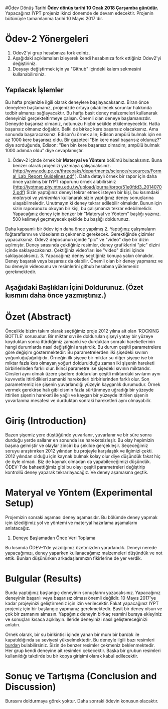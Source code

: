 #Ödev Dönüş Tarihi
**Ödev dönüş tarihi 10 Ocak 2018 Çarşamba günüdür.** Yapacağınız IYPT projeniz ikinci dönemde de devam edecektir. Projenin bütünüyle tamamlanma tarihi 10 Mayıs 2017'dir. 

# Ödev-2 Yönergeleri 
1. Odev2'yi grup hesabınıza fork ediniz. 
2. Aşağıdaki açıklamaları izleyerek kendi hesabınıza fork ettiğiniz Odev2'yi değiştiriniz. 
3. Dosyayı değiştirmek için ya "Github" içindeki kalem sekmesini kullanabilirsiniz. 

## Yapılacak İşlemler
Bu hafta projenizle ilgili olarak deneylere başlayacaksanız. Biran önce deneylere başlamanız, projenizde ortaya 
çıkabilecek sorunlar hakkında tedbir almanızı sağlayacaktır. Bu hafta basit deney malzemeleri kullanarak deneyinizi
gerçekteltirmeye çalışın. Önemli olan deneye başlamanızdır. Deneyde başarısız olmanız, notunuzu hiçbir şekilde etkilemeyecektir.
Hatta başarısız olmanız doğaldır. Belki de birkaç kere başarısız olacaksınız. Ama sonunda başaracaksınız. Edison'u örnek alın; 
Edison ampülü bulmak için en az 1000 kere başarısız oldu. Bir gazeteci "Bin kere nasıl başarısız oldunuz?" diye sorduğunda, 
Edison: "Ben bin kere başarısız olmadım; ampülü bulmak 1000 adımda oldu" diye cevaplamıştır. 

1. Ödev-2 içinde örnek bir **Materyal ve Yöntem** bölümü bulacaksınız. Buna benzer olarak projenizi yazmaya çalışacaksınız. (http://www.edu.pe.ca/threeoaks/departments/science/resources/Formal_Lab_Report_Guidelines.pdf ). Daha detaylı örnek bir rapor için daha önce yazılmış bir IYPT raporunu örnek alabilirsiniz (http://iyptmag.phy.ntnu.edu.tw/upload/journal/prog/51e0fdd3_20140702.pdf) Sizin yaptığınız deneyi tekrar etmek isteyen bir kişi, bu kısımdaki *materyal ve yöntemleri* kullanarak sizin yaptığınız deney sonuçlarına ulaşabilmeledir. Unutmayın ki deney tekrar edilebilir olmalıdır. Bunun için sizin raporunuzu okuyan bir kişi, bu çalışmanızı tekrar edebilmelidir. Yapacağınız deney için benzer bir "Materyal ve Yöntem" başlığı yazınız. 500 kelimeyi geçmeyecek şekilde bu başlığı doldurunuz. 

Daha kapsamlı bir ödev için daha önce yapılmış 
2. Yaptığınız çalışmaların foğtaraflarını ve videolarınızı çekmeniz gerekecek. Gerektiğinde çizimler yapacaksınız. Odev2 deposunun içinde "pic" ve "video" diye bir dizin açılmıştır. Deney sırasında çektiğiniz resimler, deney grafiklerini "pic" dizini içinde saklayacaksınız. Çektiğiniz video'ları ise "video" dizini içinde saklayacaksınız. 
3. Yapacağınız deney seçtiğiniz konuya yakın olmalıdır. Deney başaralı veya başarısız da olabilir. Önemli olan bir deney yapmanız ve bu deneyin videosunu ve resimlerini github hesabına yüklemeniz gerekmektedir. 

## Aşağıdaki Başlıkları İçini Doldurunuz. (Özet kısmını daha önce yazmıştınız.) 

# Özet (Abstract)
Öncelikle bizim takım olarak seçtiğimiz proje 2012 yılına ait olan 'ROCKING BOTTLE' sorusudur. Bir miktar sıvı ile doldurulan şişeyi yatay bir yüzeye koyduktan sonra ittirdiğimiz zamanki ve durduktan sonraki hareketlerinin hangi durumlarda nasıl değiştiğini araştırdık. Bu durum çeşitli parametrelere göre değişim göstermektedir: Bu parametrelerden ilki şişedeki sıvının yoğunluğu/ağırlığıdır. Örneğin ilk şişeye bir miktar su diğer şişeye ise bir miktar fazla katı olmayan yoğurt doldurulduğu zaman iki şişenin hareketi birbirlerinden farklı olur. İkinci parametre ise şişedeki sıvının miktarıdır. Cinsleri aynı olmak üzere şişelere doldurulan çeşitli miktardaki sıvıların aynı kuvvvetle ittirildikleri zamanki hareketleri birbirlerinden farklı olur. Son parametremiz ise şişenin yuvarlandığı yüzeyin kayganlık durumudur. Örnek vermek gerekirse halı gibi cismin fazla sürtünmeye uğradığı bir yüzeyde ittirilen şişenin hareketi ile yağlı ve kaygan bir yüzeyde ittirilen şişenin yuvarlanma mesafesi ve durduktan sonraki hareketleri aynı olmayabilir.

# Giriş (Introduction)
 Bazen şişemiz yere düştüğünde yuvarlanır, yuvarlanır ve bir süre sonra durduğu yerde sallanır en sonunda ise hareketsizleşir. Bu olay hepimizin başına gelmiştir ve olaylar zinciri bu şekilde gerçekleşir. Seçeceğimiz soruyu araştırırken 2012 yılından bu projeyle karşılaştık ve ilgimizi çekti. 2012 yılından olduğu için kaynak bulmak kolay olur diye düşündük fakat hiç de öyle olmadı. Biz de kaynak olmadan da yapabileceğimizi düşündük. ÖDEV-1'de bahsettiğimiz gibi bu olayı çeşitli parametreleri değiştirip kontrollü deney yaparak tekrarlayacağız. Ve deney aşamasına geçtik.
 
# Materyal ve Yöntem (Experimental Setup)

Projemizin sonraki aşaması deney aşamasıdır. Bu bölümde deney yapmak için izlediğimiz yol ve yöntemi ve materyal hazırlama aşamalarnı anlatacağız.

1. Deneye Başlamadan Önce Veri Toplama

Bu kısımda ÖDEV-1'de yazdığımız özetmizden yararlandık. Deneyi nerede yapacağımızı, deney yaparken kullanacağımız malzemeleri düşündük ve not ettik. Bunları düşünürken arkadaşlarımızın fikirlerine de yer verdik. 

# Bulgular (Results)
Burda yaptığınız başlangıç deneyinin sonuçlarını yazacaksınız. Yapacağınız deneyinin başarılı veya başarısız olması önemli değildir. 10 Mayıs 2017'ye kadar projeyinizi geliştirmeniz için izin verilecektir. Fakat yapacağınız IYPT projeniz için bir başlangıç yapmanız gerekmektedir. Basit bir deney olsun ve çok bir zamanını almasın. Yaptığınız deneyin birkaç resmini buraya ekleyiniz ve sonuçları kısaca açıklayın. İleride deneyinizi nasıl geliştereceğinizi anlatın. 

Örnek olarak, bir su birikintisi içinde yanan bir mum bir bardak ile kapatıldığında su seviyesi yükselmektedir. Bu deneyle ilgili bazı resimleri [burdan](https://www.stevespanglerscience.com/lab/experiments/why-does-the-water-rise/) bulabilirsiniz. Sizin de benzer resimler çekmeniz beklenmektedir. Her grup kendi deneyine ait resimleri çekecektir. Başka bir grubun resimleri kullanıldığı takdirde bu bir kopya girişimi olarak kabul edilecektir. 


# Sonuç ve Tartışma (Conclusion and Discussion) 
Burasını doldurmaya görek yoktur. Daha sonraki ödevin konusun olacaktır. 


